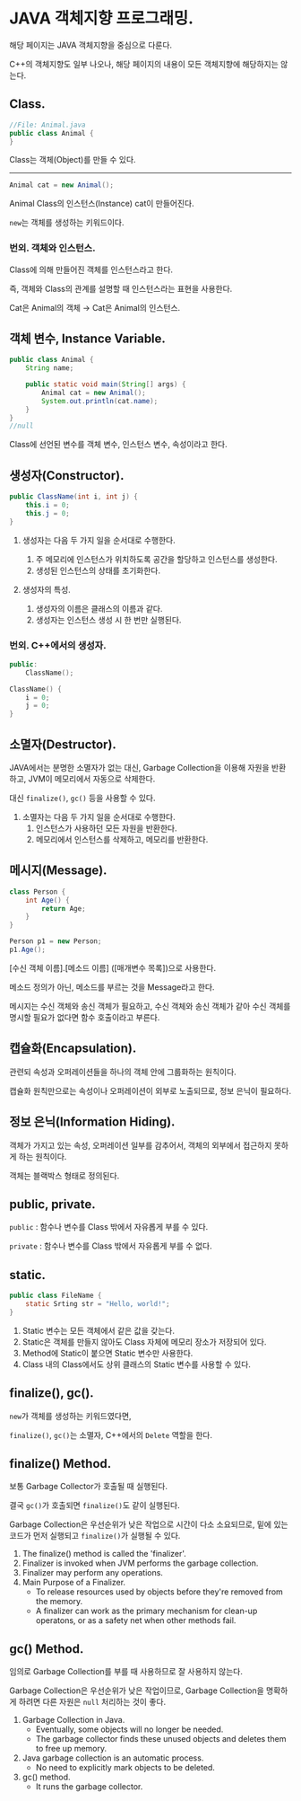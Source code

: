 # JAVA 객체지향 프로그래밍.
해당 페이지는 JAVA 객체지향을 중심으로 다룬다.

C++의 객체지향도 일부 나오나, 해당 페이지의 내용이 모든 객체지향에 해당하지는 않는다.

## Class.

```java
//File: Animal.java
public class Animal {
}
```

Class는 객체(Object)를 만들 수 있다.

---

```java
Animal cat = new Animal();
```

Animal Class의 인스턴스(Instance) cat이 만들어진다.

`new`는 객체를 생성하는 키워드이다.

### 번외. 객체와 인스턴스.
Class에 의해 만들어진 객체를 인스턴스라고 한다.

즉, 객체와 Class의 관계를 설명할 때 인스턴스라는 표현을 사용한다.

Cat은 Animal의 객체 → Cat은 Animal의 인스턴스.

## 객체 변수, Instance Variable.

```java
public class Animal {
	String name;

	public static void main(String[] args) {
		Animal cat = new Animal();
		System.out.println(cat.name);
	}
}
//null
```

Class에 선언된 변수를 객체 변수, 인스턴스 변수, 속성이라고 한다.

## 생성자(Constructor).
```java
public ClassName(int i, int j) {
	this.i = 0;
	this.j = 0;
}
```

1. 생성자는 다음 두 가지 일을 순서대로 수행한다.
    1. 주 메모리에 인스턴스가 위치하도록 공간을 할당하고 인스턴스를 생성한다.
    2. 생성된 인스턴스의 상태를 초기화한다.

2. 생성자의 특성.
    1. 생성자의 이름은 클래스의 이름과 같다.
    2. 생성자는 인스턴스 생성 시 한 번만 실행된다.

### 번외. C++에서의 생성자.
```cpp
public:
	ClassName();
```

```cpp
ClassName() {
	i = 0;
	j = 0;
}
```

## 소멸자(Destructor).

JAVA에서는 분명한 소멸자가 없는 대신, Garbage Collection을 이용해 자원을 반환하고, JVM이 메모리에서 자동으로 삭제한다.

대신 `finalize()`, `gc()` 등을 사용할 수 있다.

1. 소멸자는 다음 두 가지 일을 순서대로 수행한다.
    1. 인스턴스가 사용하던 모든 자원을 반환한다.
    2. 메모리에서 인스턴스를 삭제하고, 메모리를 반환한다.

## 메시지(Message).

```java
class Person {
	int Age() {
		return Age;	
	}
}
```

```java
Person p1 = new Person;
p1.Age();
```

[수신 객체 이름].[메소드 이름] ([매개변수 목록])으로 사용한다.

메소드 정의가 아닌, 메소드를 부르는 것을 Message라고 한다.

메시지는 수신 객체와 송신 객체가 필요하고, 수신 객체와 송신 객체가 같아 수신 객체를 명시할 필요가 없다면 함수 호출이라고 부른다.

## 캡슐화(Encapsulation).

관련되 속성과 오퍼레이션들을 하나의 객체 안에 그룹화하는 원칙이다.

캡슐화 원칙만으로는 속성이나 오퍼레이션이 외부로 노출되므로, 정보 은닉이 필요하다.

## 정보 은닉(Information Hiding).

객체가 가지고 있는 속성, 오퍼레이션 일부를 감추어서, 객체의 외부에서 접근하지 못하게 하는 원칙이다.

객체는 블랙박스 형태로 정의된다.

## public, private.

`public` : 함수나 변수를 Class 밖에서 자유롭게 부를 수 있다.

`private` : 함수나 변수를 Class 밖에서 자유롭게 부를 수 없다.

## static.

```java
public class FileName {
	static Srting str = "Hello, world!";
}
```

1. Static 변수는 모든 객체에서 같은 값을 갖는다.
2. Static은 객체를 만들지 않아도 Class 자체에 메모리 장소가 저장되어 있다.
3. Method에 Static이 붙으면 Static 변수만 사용한다.
4. Class 내의 Class에서도 상위 클래스의 Static 변수를 사용할 수 있다.

## finalize(), gc().

`new`가 객체를 생성하는 키워드였다면,

`finalize()`, `gc()`는 소멸자, C++에서의 `Delete` 역할을 한다.

## finalize() Method.

보통 Garbage Collector가 호출될 때 실행된다.

결국 `gc()`가 호출되면 `finalize()`도 같이 실행된다.

Garbage Collection은 우선순위가 낮은 작업으로 시간이 다소 소요되므로, 밑에 있는 코드가 먼저 실행되고 `finalize()`가 실행될 수 있다.

1. The finalize() method is called the 'finalizer'.
2. Finalizer is invoked when JVM performs the garbage collection.
3. Finalizer may perform any operations.
4. Main Purpose of a Finalizer.
    - To release resources used by objects before they're removed from the memory.
    - A finalizer can work as the primary mechanism for clean-up operatons, or as a safety net when other methods fail.

## gc() Method.

임의로 Garbage Collection를 부를 때 사용하므로 잘 사용하지 않는다.

Garbage Collection은 우선순위가 낮은 작업이므로, Garbage Collection을 명확하게 하려면 다른 자원은 `null` 처리하는 것이 좋다.

1. Garbage Collection in Java.
    - Eventually, some objects will no longer be needed.
    - The garbage collector finds these unused objects and deletes them to free up memory.
2. Java garbage collection is an automatic process.
    - No need to explicitly mark objects to be deleted.
3. gc() method.
    - It runs the garbage collector.